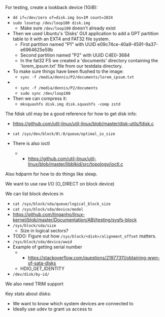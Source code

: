 
For testing, create a lookback device (1GiB):
- `dd if=/dev/zero of=disk.img bs=1M count=1024`
- `sudo losetup /dev/loop100 disk.img`
  - Make sure `/dev/loop100` doesn't already exist
- Then we used Ubuntu's 'Disks' GUI application to add a GPT partition table to it with an EXT4 and FAT32 file system.
  - First partition named "P1" with UUID e09c74ce-40a9-4591-9a37-e6964625e59b
  - Second partition named "P2" with UUID C4E0-3684
  - In the fat32 FS we created a 'documents' directory containing the 'lorem_ipsum.txt' file from our testdata directory.
- To make sure things have been flushed to the image:
  - `sync -f /media/dennis/P2/documents/lorem_ipsum.txt`
- - `sync -f /media/dennis/P2/documents`
  - `sudo sync /dev/loop100`
- Then we can compress it:
  - `mksquashfs disk.img disk.squashfs -comp zstd`

The fdisk util may be a good reference for how to get disk info:

- https://github.com/util-linux/util-linux/blob/master/disk-utils/fdisk.c

- `cat /sys/dev/block/8\:0/queue/optimal_io_size`

- There is also ioctl
  - - https://github.com/util-linux/util-linux/blob/master/libblkid/src/topology/ioctl.c

Also hdparm for how to do things like sleep.

We want to use raw I/O (O_DIRECT on block device)


We can list block devices in 

- `cat /sys/block/sda/queue/logical_block_size`
- `cat /sys/block/sda/device/model`
- https://github.com/tinganho/linux-kernel/blob/master/Documentation/ABI/testing/sysfs-block
- `/sys/block/sda/size`
  - Size in logical sectors?
- TODO: Figure out how `/sys/block/<disk>/alignment_offset` matters.
- `/sys/block/sda/device/wwid`
- Example of getting serial number
  - - https://stackoverflow.com/questions/21977311/obtaining-wwn-of-sata-disks
  - HDIO_GET_IDENTITY
- `/dev/disk/by-id/`

We also need TRIM support


Key stats about disks:
- We want to know which system devices are connected to
- Ideally use udev to grant us access to 

